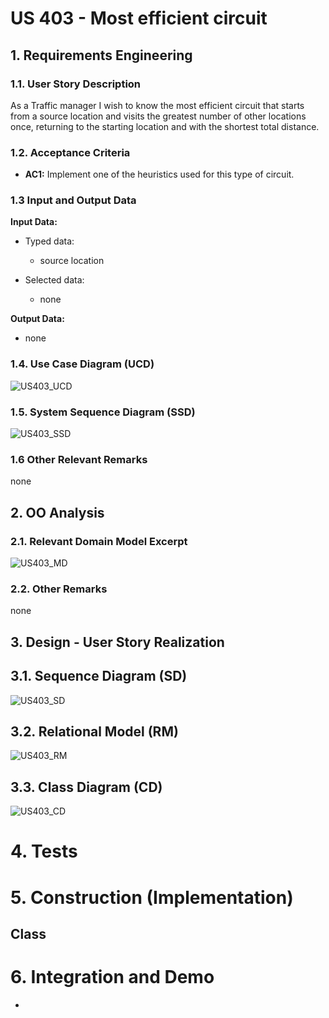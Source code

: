# US 403 - Most efficient circuit

## 1. Requirements Engineering


### 1.1. User Story Description


As a Traffic manager I wish to know the most efficient circuit that starts from a source location and visits the greatest number of other locations once, returning to the starting location and with the shortest total distance.


### 1.2. Acceptance Criteria

* **AC1:** Implement one of the heuristics used for this type of circuit.

### 1.3 Input and Output Data


**Input Data:**

* Typed data:
	* source location

* Selected data:
    * none

**Output Data:**

* none

### 1.4. Use Case Diagram (UCD)

![US403_UCD](US403_UCD.svg)

### 1.5. System Sequence Diagram (SSD)

![US403_SSD](US403_SSD.svg)

### 1.6 Other Relevant Remarks

none

## 2. OO Analysis

### 2.1. Relevant Domain Model Excerpt 

![US403_MD](US403_MD.svg)

### 2.2. Other Remarks

none

## 3. Design - User Story Realization 

## 3.1. Sequence Diagram (SD)

![US403_SD](US403_SD.svg)

## 3.2. Relational Model (RM)

![US403_RM](US403_RM.svg)

## 3.3. Class Diagram (CD)

![US403_CD](US403_CD.svg)

# 4. Tests 

# 5. Construction (Implementation)

## Class

# 6. Integration and Demo 

* 